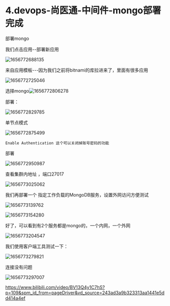 # 4.devops-尚医通-中间件-mongo部署完成





部署mongo

我们点击应用--部署新应用

![1656772688135](../../.vuepress/public/images/1656772688135.png)





来自应用模板---因为我们之前将bitnami的库拉进来了，里面有很多应用

![1656772725046](../../.vuepress/public/images/1656772725046.png)





选择mongo![1656772806278](../../.vuepress/public/images/1656772806278.png)





部署：

![1656772829785](../../.vuepress/public/images/1656772829785.png)



单节点模式

![1656772875499](../../.vuepress/public/images/1656772875499.png)

 	Enable Authentication 这个可以关闭掉账号密码的功能





部署

![1656772950987](../../.vuepress/public/images/1656772950987.png)





查看集群内地址 ，端口27017

![1656773025062](../../.vuepress/public/images/1656773025062.png)



我们再部署一个 指定工作负载的MongoDB服务，设置外网访问方便测试

![1656773139762](../../.vuepress/public/images/1656773139762.png)



![1656773154280](../../.vuepress/public/images/1656773154280.png)



好了，可以看到有2个服务都是mongo的，一个内网，一个外网

![1656773204547](../../.vuepress/public/images/1656773204547.png)





我们使用客户端工具测试一下：

![1656773279821](../../.vuepress/public/images/1656773279821.png)



连接没有问题

![1656773297007](../../.vuepress/public/images/1656773297007.png)





https://www.bilibili.com/video/BV13Q4y1C7hS?p=109&spm_id_from=pageDriver&vd_source=243ad3a9b323313aa1441e5dd414a4ef

































































































